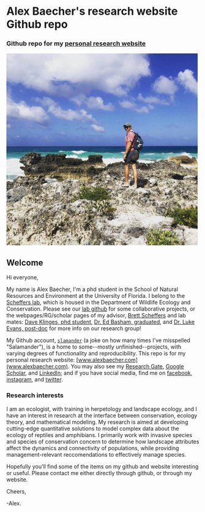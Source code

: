 # Alex Baecher's research website Github repo

### Github repo for my [personal research website](alexbaecher.com)

<img src="static/media/repo_image.jpg" width="500px">

## Welcome

Hi everyone, 

My name is Alex Baecher, I'm a phd student in the School of Natural Resources and Environment at the University of Florida. I belong to the [Scheffers lab](https://www.schefferslab.com/), which is housed in the Department of Wildlife Ecology and Conservation. Please see our [lab github](https://github.com/schefferslab) for some collaborative projects, or the webpages/RG/scholar pages of my advisor, [Brett Scheffers](https://scholar.google.com/citations?user=4HfsgFUAAAAJ&hl=en) and lab mates: [Dave Klinges, phd student](https://natureinparadise.github.io/), [Dr. Ed Basham, graduated](https://www.edmundbasham.com/), and [Dr. Luke Evans, post-doc](https://www.researchgate.net/profile/Luke-Evans-2) for more info on our research group!

My Github account, [`slamander`](github.com/slamander) (a joke on how many times I've misspelled "Salamander"), is a home to some--mostly unfinished--projects, with varying degrees of functionality and reproducibility. This repo is for my personal research website: [www.alexbaecher.com](www.alexbaecher.com). You may also see my [Research Gate](https://www.researchgate.net/profile/Joseph-Baecher), [Google Scholar](https://www.linkedin.com/in/alex-baecher-5972a43b/), and [LinkedIn](https://www.linkedin.com/in/alex-baecher-5972a43b/); and if you have social media, find me on [facebook](https://www.facebook.com/baechermander), [instagram](https://www.instagram.com/j_baecher/), and [twitter](https://twitter.com/AlexBaecher). 

### Research interests
I am an ecologist, with training in herpetology and landscape ecology, and I have an interest in research at the interface between conservation, ecology theory, and mathematical modeling. My research is aimed at developing cutting-edge quantitative solutions to model complex data about the ecology of reptiles and amphibians. I primarily work with invasive species and species of conservation concern to determine how landscape attributes affect the dynamics and connectivity of populations, while providing management-relevant reccomendations to effectively manage species. 

Hopefully you'll find some of the items on my github and website interesting or useful. Please contact me either directly through github, or through my website. 

Cheers, 

-Alex. 
